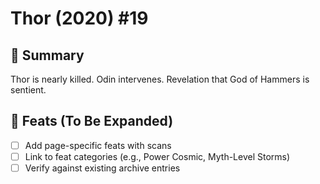 # Thor (2020) #19

## 📖 Summary
Thor is nearly killed. Odin intervenes. Revelation that God of Hammers is sentient.

## 🔹 Feats (To Be Expanded)
- [ ] Add page-specific feats with scans
- [ ] Link to feat categories (e.g., Power Cosmic, Myth-Level Storms)
- [ ] Verify against existing archive entries